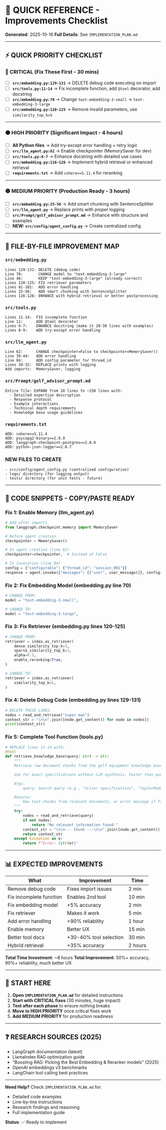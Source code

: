 # 🎯 QUICK REFERENCE - Improvements Checklist

**Generated**: 2025-10-16
**Full Details**: See `IMPLEMENTATION_PLAN.md`

---

## ⚡ QUICK PRIORITY CHECKLIST

### 🔴 CRITICAL (Fix These First - 30 mins)

- [ ] **`src/embedding.py:129-131`** → DELETE debug code executing on import
- [ ] **`src/tools.py:11-14`** → Fix incomplete function, add `@tool` decorator, add docstring
- [ ] **`src/embedding.py:70`** → Change `text-embedding-3-small` → `text-embedding-3-large`
- [ ] **`src/embedding.py:120-125`** → Remove invalid parameters, use `similarity_top_k=5`

---

### 🟠 HIGH PRIORITY (Significant Impact - 4 hours)

- [ ] **All Python files** → Add try-except error handling + retry logic
- [ ] **`src/llm_agent.py:62`** → Enable checkpointer (MemorySaver for dev)
- [ ] **`src/tools.py:6-7`** → Enhance docstring with detailed use cases
- [ ] **`src/embedding.py:116-126`** → Implement hybrid retrieval or enhanced retrieval
- [ ] **`requirements.txt`** → Add `cohere==5.11.4` for reranking

---

### 🟡 MEDIUM PRIORITY (Production Ready - 3 hours)

- [ ] **`src/embedding.py:25-56`** → Add smart chunking with SentenceSplitter
- [ ] **`src/llm_agent.py`** → Replace prints with proper logging
- [ ] **`src/Prompt/golf_advisor_prompt.md`** → Enhance with structure and examples
- [ ] **NEW: `src/config/agent_config.py`** → Create centralized config

---

## 📝 FILE-BY-FILE IMPROVEMENT MAP

### `src/embedding.py`
```
Lines 129-131: DELETE (debug code)
Line 70:       CHANGE model to "text-embedding-3-large"
Line 46:       KEEP "text-embedding-3-large" (already correct)
Lines 120-125: FIX retriever parameters
Lines 81-101:  ADD error handling
Lines 25-56:   ADD smart chunking with SentenceSplitter
Lines 116-126: ENHANCE with hybrid retrieval or better postprocessing
```

### `src/tools.py`
```
Lines 11-14:  FIX incomplete function
Line 11:      ADD @tool decorator
Lines 6-7:    ENHANCE docstring (make it 20-30 lines with examples)
Lines 8-9:    ADD try-except error handling
```

### `src/llm_agent.py`
```
Line 62:      CHANGE checkpointer=False to checkpointer=MemorySaver()
Line 39-44:   ADD error handling
Line 84:      ADD config parameter for thread_id
Lines 20-32:  REPLACE prints with logging
Add imports:  MemorySaver, logging
```

### `src/Prompt/golf_advisor_prompt.md`
```
Entire file: EXPAND from 10 lines to ~150 lines with:
  - Detailed expertise description
  - Response protocol
  - Example interactions
  - Technical depth requirements
  - Knowledge base usage guidelines
```

### `requirements.txt`
```
ADD: cohere==5.11.4
ADD: psycopg2-binary==2.9.9
ADD: langgraph-checkpoint-postgres==2.0.0
ADD: python-json-logger==2.0.7
```

### NEW FILES TO CREATE
```
- src/config/agent_config.py (centralized configuration)
- logs/ directory (for logging output)
- tests/ directory (for unit tests - future)
```

---

## 🔧 CODE SNIPPETS - COPY/PASTE READY

### Fix 1: Enable Memory (llm_agent.py)
```python
# Add after imports
from langgraph.checkpoint.memory import MemorySaver

# Before agent creation
checkpointer = MemorySaver()

# In agent creation (line 62)
checkpointer=checkpointer,  # Instead of False

# In invocation (line 84)
config = {"configurable": {"thread_id": "session_001"}}
response = agent.invoke({"messages": [("user", user_message)]}, config=config)
```

### Fix 2: Fix Embedding Model (embedding.py line 70)
```python
# CHANGE FROM:
model = "text-embedding-3-small",

# CHANGE TO:
model = "text-embedding-3-large",
```

### Fix 3: Fix Retriever (embedding.py lines 120-125)
```python
# CHANGE FROM:
retriever = index.as_retriever(
    dense_similarity_top_k=3,
    sparse_similarity_top_k=3,
    alpha=0.5,
    enable_reranking=True,
)

# CHANGE TO:
retriever = index.as_retriever(
    similarity_top_k=5,
)
```

### Fix 4: Delete Debug Code (embedding.py lines 129-131)
```python
# DELETE THESE LINES:
nodes = read_and_retrieve("super man")
context_str = "\n\n".join([node.get_content() for node in nodes])
print(context_str)
```

### Fix 5: Complete Tool Function (tools.py)
```python
# REPLACE lines 11-14 with:
@tool
def retrieve_knowledge_base(query: str) -> str:
    """
    Retrieve raw document chunks from the golf equipment knowledge base.

    Use for exact specifications without LLM synthesis. Faster than query_knowledge_base.

    Args:
        query: Search query (e.g., "driver specifications", "TaylorMade Qi35")

    Returns:
        Raw text chunks from relevant documents, or error message if fails.
    """
    try:
        nodes = read_and_retrieve(query)
        if not nodes:
            return "No relevant information found."
        context_str = "\n\n--- Chunk ---\n\n".join([node.get_content() for node in nodes])
        return context_str
    except Exception as e:
        return f"Error: {str(e)}"
```

---

## 📊 EXPECTED IMPROVEMENTS

| What | Improvement | Time |
|------|-------------|------|
| Remove debug code | Fixes import issues | 2 min |
| Fix incomplete function | Enables 2nd tool | 10 min |
| Fix embedding model | +5% accuracy | 2 min |
| Fix retriever | Makes it work | 5 min |
| Add error handling | +90% reliability | 1 hour |
| Enable memory | Better UX | 15 min |
| Better tool docs | +30-40% tool selection | 30 min |
| Hybrid retrieval | +35% accuracy | 2 hours |

**Total Time Investment**: ~8 hours
**Total Improvement**: 50%+ accuracy, 90%+ reliability, much better UX

---

## 🚦 START HERE

1. **Open `IMPLEMENTATION_PLAN.md`** for detailed instructions
2. **Start with CRITICAL fixes** (30 minutes, huge impact)
3. **Test after each phase** to ensure nothing breaks
4. **Move to HIGH PRIORITY** once critical fixes work
5. **Add MEDIUM PRIORITY** for production readiness

---

## ❓ RESEARCH SOURCES (2025)

- LangGraph documentation (latest)
- LlamaIndex RAG optimization guide
- "Boosting RAG: Picking the Best Embedding & Reranker models" (2025)
- OpenAI embeddings v3 benchmarks
- LangChain tool calling best practices

---

**Need Help?** Check `IMPLEMENTATION_PLAN.md` for:
- Detailed code examples
- Line-by-line instructions
- Research findings and reasoning
- Full implementation guide

**Status**: ✅ Ready to implement
